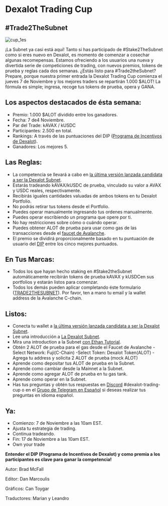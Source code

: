 # Dexalot Trading Cup
## #Trade2TheSubnet

![cup_1es](/images/cup/cup_1es.png)

¡La Subnet ya casi está aquí! Tanto si has participado de #Stake2TheSubnet como si eres nuevo en Dexalot, es momento de comenzar a cosechar algunas recomepensas. Estamos ofreciendo a los usuarios una nueva y divertida serie de competiciones de trading, con nuevos premios, tokens de prueba y reglas cada dos semanas. ¿Estás listo para #Trade2theSubnet? Prepare, porque nuestra primer entrada la Dexalot Trading Cup comienza el jueves 7 de Noviembre y los mejores traders se repartirán 1.000 $ALOT! La fórmula es simple; ingresa, recoge tus tokens de prueba, opera y GANA.

## Los aspectos destacados de ésta semana:

* Premio: 1.000 $ALOT dividido entre los ganadores.
* Fecha: 7 de4 Noviembre.
* Par del Trade: kAVAX / kUSDC
* Participantes: 2.500 en total.
* Rankings: A través de las puntuaciones del DIP ([Programa de Incentivos de Dexalot](https://medium.com/dexalot/el-programa-de-incentivos-de-dexalot-e238774f1c61)).
* Ganadores: Los mejores 5.
## Las Reglas:

* La competencia se llevará a cabo en [la última versión lanzada candidata a ser la Dexalot Subnet](https://app.dexalot-test.com/trade).
* Estarás tradeando kAVAX/kUSDC de prueba, vinculado su valor a AVAX y USDC reales, respectivamente.
* Recibirás iguales cantidades valuadas de ambos tokens en tu Dexalot Portfolio.
* No podrás retirar tus tokens desde el Portfolio.
* Puedes operar manualmente ingresando tus ordenes manualmente.
* Puedes operar escribiendo un programa que opere por ti.
* No hay restricciones sobre cómo o cuándo operar.
* Puedes obtener ALOT de prueba para usar como gas de las transacciones desde el [faucet de Avalanche](https://faucet.avax.network/).
* El premio se dividirá proporcionalmente basado en tu puntuación de usuario del [DIP](https://medium.com/dexalot/el-programa-de-incentivos-de-dexalot-e238774f1c61) entre los cinco mejores puntuados.
## En Tus Marcas:

* Todos los que hayan hecho staking en #Stake2theSubnet automáticamente recibirán tokens de prueba kAVAX y kUSDCen sus portfolios y estarán listos para comenzar.
* Todos los demás pueden aplicar completando éste formulario ([TRADE2THESUBNET](https://www.typeform.com/private-typeform/?utm_source=typeform.com-19714821-business&utm_medium=typeform&utm_content=typeform-private&utm_campaign=uKsTJwiX)). Por favor, ten a mano tu email y la wallet address de la Avalanche C-chain.
## Listos:

* Conecta tu wallet a [la última versión lanzada candidata a ser la Dexalot Subnet](https://app.dexalot-test.com/trade).
* Lee una introducción a [La Dexalot Subnet](https://medium.com/dexalot/la-dexalot-subnet-4abceb5d5129).
* Mira una introduction a la Subnet [con Ethan Tutorial](https://www.youtube.com/watch?v=vRvaswPuMNg).
* Obtén 2 ALOT de prueba para el gas desde el Faucet de Avalanche
    -Select Network: Fuji(C-Chain)
    -Select Token: Dexalot Token(ALOT)
    -Agrega tu address y solicita 2 ALOT de prueba (mock ALOT)
* Aprende como depositar tus ALOT de prueba en la Subnet.
* Aprende como cambiar desde la Mainnet a la Subnet.
* Aprende como agregar ALOT de prueba en tu gas tank.
* Aprende como operar en la Subnet.
* Has tus preguntas y obtén tus respuestas en [Discord](https://discord.com/invite/dexalot) #dexalot-trading-cup o en el [Grupo de Telegram en Español](https://t.me/dexalot_es) si deseas realizar tus preguntas en idioma español.
## Ya:

* Comienzo: 7 de Noviembre a las 10am EST.
* Ajusta tu estrategia de trading.
* Continua tradeando.
* Fin: 17 de Noviembre a las 10am EST.
* Own your trade

**Entender el DIP (Programa de Incentivos de Dexalot) y como premia a los participantes es clave para ganar la competencia!**

Autor: Brad McFall

Editor: Dan Marcoulis

Gráficos: Can Toygar

Traductores: Marian y Leandro
